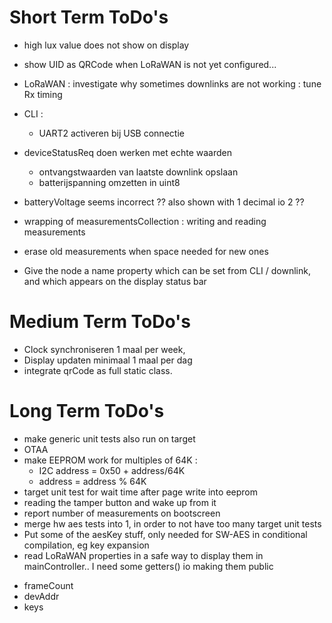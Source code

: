 # Short Term ToDo's
* high lux value does not show on display
* show UID as QRCode when LoRaWAN is not yet configured...
* LoRaWAN : investigate why sometimes downlinks are not working : tune Rx timing
* CLI : 
  - UART2 activeren bij USB connectie


* deviceStatusReq doen werken met echte waarden
  - ontvangstwaarden van laatste downlink opslaan
  - batterijspanning omzetten in uint8
* batteryVoltage seems incorrect ?? also shown with 1 decimal io 2 ??
* wrapping of measurementsCollection : writing and reading measurements
* erase old measurements when space needed for new ones
* Give the node a name property which can be set from CLI / downlink, and which appears on the display status bar




# Medium Term ToDo's
* Clock synchroniseren 1 maal per week,
* Display updaten minimaal 1 maal per dag
* integrate qrCode as full static class. 





# Long Term ToDo's
* make generic unit tests also run on target
* OTAA
* make EEPROM work for multiples of 64K : 
  - I2C address = 0x50 + address/64K
  - address = address % 64K
* target unit test for wait time after page write into eeprom
* reading the tamper button and wake up from it
* report number of measurements on bootscreen
* merge hw aes tests into 1, in order to not have too many target unit tests
* Put some of the aesKey stuff, only needed for SW-AES in conditional compilation, eg key expansion
* read LoRaWAN properties in a safe way to display them in mainController.. I need some getters() io making them public
 - frameCount
 - devAddr
 - keys
